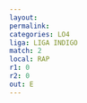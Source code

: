 ```yaml
---
layout: 
permalink: 
categories: LO4
liga: LIGA INDIGO
match: 2
local: RAP
r1: 0
r2: 0
out: E
---
```

